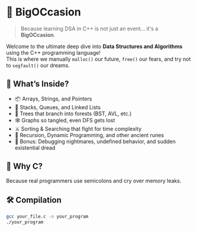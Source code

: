# 🎊 BigOCcasion

> Because learning DSA in C++ is not just an event... it's a **BigOCcasion**.

Welcome to the ultimate deep dive into **Data Structures and Algorithms** using the C++ programming language!  
This is where we manually `malloc()` our future, `free()` our fears, and try not to `segfault()` our dreams.

## 🧠 What’s Inside?

- 📦 Arrays, Strings, and Pointers
- 🧱 Stacks, Queues, and Linked Lists
- 🌳 Trees that branch into forests (BST, AVL, etc.)
- 🕸️ Graphs so tangled, even DFS gets lost
- ⚔️ Sorting & Searching that fight for time complexity
- 🧮 Recursion, Dynamic Programming, and other ancient runes
- 🧨 Bonus: Debugging nightmares, undefined behavior, and sudden existential dread

## 🚀 Why C?

Because real programmers use semicolons and cry over memory leaks.

## 🛠 Compilation

```bash
gcc your_file.c -o your_program
./your_program
